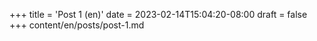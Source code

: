 +++
title = 'Post 1 (en)'
date = 2023-02-14T15:04:20-08:00
draft = false
+++
content/en/posts/post-1.md
